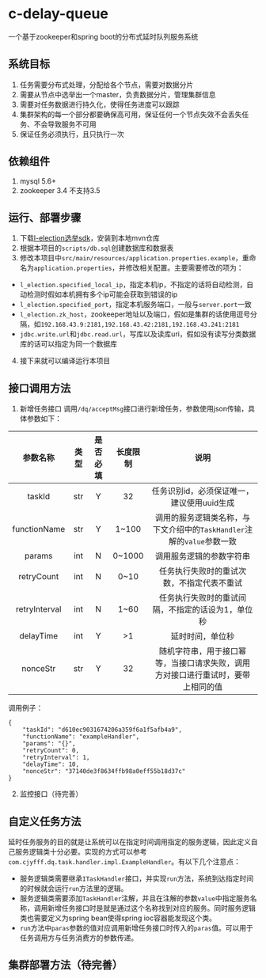 # c-delay-queue
一个基于zookeeper和spring boot的分布式延时队列服务系统

## 系统目标
1. 任务需要分布式处理，分配给各个节点，需要对数据分片
2. 需要从节点中选举出一个master，负责数据分片，管理集群信息
3. 需要对任务数据进行持久化，使得任务进度可以跟踪
4. 集群架构的每一个部分都要确保高可用，保证任何一个节点失效不会丢失任务、不会导致服务不可用
5. 保证任务必须执行，且只执行一次


## 依赖组件
1. mysql 5.6+
2. zookeeper 3.4 不支持3.5

## 运行、部署步骤
1. 下载[l-election选举sdk](https://github.com/cjyfff/l-election.git)，安装到本地mvn仓库
2. 根据本项目的`scripts/db.sql`创建数据库和数据表
3. 修改本项目中`src/main/resources/application.properties.example`，重命名为`application.properties`，并修改相关配置。主要需要修改的项为：
* `l_election.specified_local_ip`，指定本机ip，不指定的话将自动检测，自动检测时假如本机拥有多个ip可能会获取到错误的ip
* `l_election.specified_port`，指定本机服务端口，一般与`server.port`一致
* `l_election.zk_host`，zookeeper地址以及端口，假如是集群的话使用逗号分隔，如`192.168.43.9:2181,192.168.43.42:2181,192.168.43.241:2181`
* `jdbc.write.url`和`jdbc.read.url`，写库以及读库uri，假如没有读写分类数据库的话可以指定为同一个数据库
4. 接下来就可以编译运行本项目


## 接口调用方法
1. 新增任务接口
调用`/dq/acceptMsg`接口进行新增任务，参数使用json传输，具体参数如下：

| 参数名称 | 类型 | 是否必填 | 长度限制 | 说明 |
| :------: | :------: | :------: | :------: | :-----: |
| taskId | str |  Y | 32 | 任务识别id，必须保证唯一，建议使用uuid生成 |
| functionName | str | Y | 1~100 | 调用的服务逻辑类名称，与下文介绍中的`TaskHandler`注解的`value`参数一致 |
| params | int | N | 0~1000 | 调用服务逻辑的参数字符串 |
| retryCount | int | N | 0~10 | 任务执行失败时的重试次数，不指定代表不重试 |
| retryInterval | int | N | 1~60 | 任务执行失败时的重试间隔，不指定的话设为1，单位秒 |
| delayTime | int | Y | >1 | 延时时间，单位秒 |
| nonceStr | str | Y | 32 | 随机字符串，用于接口幂等，当接口请求失败，调用方对接口进行重试时，要带上相同的值 |

调用例子：
```
{
	"taskId": "d610ec9031674206a359f6a1f5afb4a9",
	"functionName": "exampleHandler",
	"params": "{}",
	"retryCount": 0,
	"retryInterval": 1,
	"delayTime": 10,
	"nonceStr": "37140de3f8634ffb98a0eff55b18d37c"
}
```
2. 监控接口（待完善）

## 自定义任务方法
延时任务服务的目的就是让系统可以在指定时间调用指定的服务逻辑，因此定义自己服务逻辑类十分必要。实现的方式可以参考`com.cjyfff.dq.task.handler.impl.ExampleHandler`。有以下几个注意点：
* 服务逻辑类需要继承`ITaskHandler`接口，并实现`run`方法，系统到达指定时间的时候就会运行`run`方法里的逻辑。
* 服务逻辑类需要添加`TaskHandler`注解，并且在注解的参数`value`中指定服务名称，调用新增任务接口时是就是通过这个名称找到对应的服务。同时服务逻辑类也需要定义为spring bean使得spring ioc容器能发现这个类。
* `run`方法中`paras`参数的值对应调用新增任务接口时传入的`paras`值。可以用于任务调用方与任务消费方的参数传递。

## 集群部署方法（待完善）
